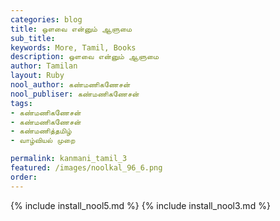 ```yaml
---
categories: blog
title: ஒளவை என்னும் ஆளுமை
sub_title: 
keywords: More, Tamil, Books
description: ஒளவை என்னும் ஆளுமை
author: Tamilan
layout: Ruby
nool_author: கண்மணிகணேசன்
nool_publiser: கண்மணிகணேசன்
tags: 
- கண்மணிகணேசன்
- கண்மணிகணேசன்
- கண்மணித்தமிழ்
- வாழ்வியல் முறை

permalink: kanmani_tamil_3
featured: /images/noolkal_96_6.png
order: 
---
```


{% include install_nool5.md %}
{% include install_nool3.md %}